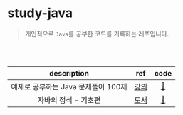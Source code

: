 # study-java
> 개인적으로 `Java`를 공부한 코드를 기록하는 레포입니다.


<br><br>

| description | ref | code |
|:------------:|:--:|:----:|
|예제로 공부하는 Java 문제풀이 100제|[강의](https://www.inflearn.com/roadmaps/411)|[🔗](https://github.com/yeonkkk/study-java/tree/main/01.java100)|
|자바의 정석 - 기초편|[도서](http://www.yes24.com/Product/Goods/85632276)|[🔗](https://github.com/yeonkkk/study-java/tree/main/02.java-basic)|
